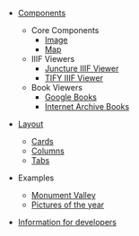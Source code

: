 - [Components](/docs/components/)
  - Core Components
    - [Image](/docs/components/image)
    - [Map](/docs/components/map)
  - IIIF Viewers
    - [Juncture IIIF Viewer](/docs/components/iiif/juncture)
    - [TIFY IIIF Viewer](/docs/components/iiif/tify)
  - Book Viewers
    - [Google Books](/docs/components/google-book)
    - [Internet Archive Books](/docs/components/ia-book)
  
- [Layout](/docs/layout/)
  - [Cards](/docs/layout/cards)
  - [Columns](/docs/layout/columns)
  - [Tabs](/docs/layout/tabs)

- Examples
  - [Monument Valley](/docs/examples/monument-valley)
  - [Pictures of the year](/docs/examples/wikimedia-commons-pictures-of-the-year)

- [Information for developers](/docs/developers)
